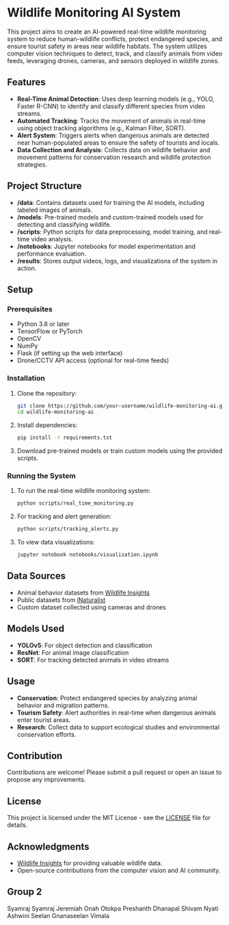 # Wildlife Monitoring AI System

This project aims to create an AI-powered real-time wildlife monitoring system to reduce human-wildlife conflicts, protect endangered species, and ensure tourist safety in areas near wildlife habitats. The system utilizes computer vision techniques to detect, track, and classify animals from video feeds, leveraging drones, cameras, and sensors deployed in wildlife zones.

## Features

- **Real-Time Animal Detection**: Uses deep learning models (e.g., YOLO, Faster R-CNN) to identify and classify different species from video streams.
- **Automated Tracking**: Tracks the movement of animals in real-time using object tracking algorithms (e.g., Kalman Filter, SORT).
- **Alert System**: Triggers alerts when dangerous animals are detected near human-populated areas to ensure the safety of tourists and locals.
- **Data Collection and Analysis**: Collects data on wildlife behavior and movement patterns for conservation research and wildlife protection strategies.

## Project Structure

- **/data**: Contains datasets used for training the AI models, including labeled images of animals.
- **/models**: Pre-trained models and custom-trained models used for detecting and classifying wildlife.
- **/scripts**: Python scripts for data preprocessing, model training, and real-time video analysis.
- **/notebooks**: Jupyter notebooks for model experimentation and performance evaluation.
- **/results**: Stores output videos, logs, and visualizations of the system in action.

## Setup

### Prerequisites

- Python 3.8 or later
- TensorFlow or PyTorch
- OpenCV
- NumPy
- Flask (if setting up the web interface)
- Drone/CCTV API access (optional for real-time feeds)

### Installation

1. Clone the repository:
    ```bash
    git clone https://github.com/your-username/wildlife-monitoring-ai.git
    cd wildlife-monitoring-ai
    ```

2. Install dependencies:
    ```bash
    pip install -r requirements.txt
    ```

3. Download pre-trained models or train custom models using the provided scripts.

### Running the System

1. To run the real-time wildlife monitoring system:
    ```bash
    python scripts/real_time_monitoring.py
    ```

2. For tracking and alert generation:
    ```bash
    python scripts/tracking_alerts.py
    ```

3. To view data visualizations:
    ```bash
    jupyter notebook notebooks/visualization.ipynb
    ```

## Data Sources

- Animal behavior datasets from [Wildlife Insights](https://www.wildlifeinsights.org/)
- Public datasets from [iNaturalist](https://www.inaturalist.org/)
- Custom dataset collected using cameras and drones

## Models Used

- **YOLOv5**: For object detection and classification
- **ResNet**: For animal image classification
- **SORT**: For tracking detected animals in video streams

## Usage

- **Conservation**: Protect endangered species by analyzing animal behavior and migration patterns.
- **Tourism Safety**: Alert authorities in real-time when dangerous animals enter tourist areas.
- **Research**: Collect data to support ecological studies and environmental conservation efforts.

## Contribution

Contributions are welcome! Please submit a pull request or open an issue to propose any improvements.

## License

This project is licensed under the MIT License - see the [LICENSE](LICENSE) file for details.

## Acknowledgments

- [Wildlife Insights](https://www.wildlifeinsights.org/) for providing valuable wildlife data.
- Open-source contributions from the computer vision and AI community.
  
## Group 2
Syamraj Syamraj
Jeremiah Onah Otokpa
Preshanth Dhanapal
Shivam Nyati
Ashwini Seelan Gnanaseelan Vimala
